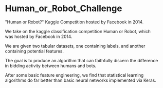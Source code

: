 # Human_or_Robot_Challenge
"Human or Robot?" Kaggle Competition hosted by Facebook in 2014.

We take on the kaggle classification competition Human or Robot, which was hosted by Facebook in 2014. 

We are given two tabular datasets, one containing labels, and another containing potential features. 

The goal is to produce an algorithm that can faithfully discern the difference in bidding activity between humans and bots.

After some basic feature engineering, we find that statistical learning algorithms do far better than basic neural networks implemented via Keras.

